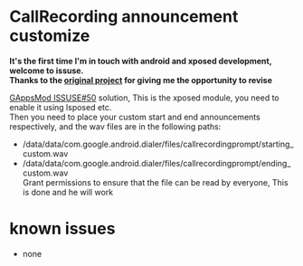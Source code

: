 # CallRecording announcement customize
**It's the first time I'm in touch with android and xposed development, welcome to issuse.**  
**Thanks to the [original project](https://github.com/vvb2060/CallRecording) for giving me the opportunity to revise**  

[GAppsMod ISSUSE#50](https://github.com/jacopotediosi/GAppsMod/issues/50) solution,
This is the xposed module, you need to enable it using lsposed etc.  
Then you need to place your custom start and end announcements respectively, and the wav files are in the following paths:
* /data/data/com.google.android.dialer/files/callrecordingprompt/starting_custom.wav  
* /data/data/com.google.android.dialer/files/callrecordingprompt/ending_custom.wav  
Grant permissions to ensure that the file can be read by everyone, This is done and he will work
# known issues
* none
